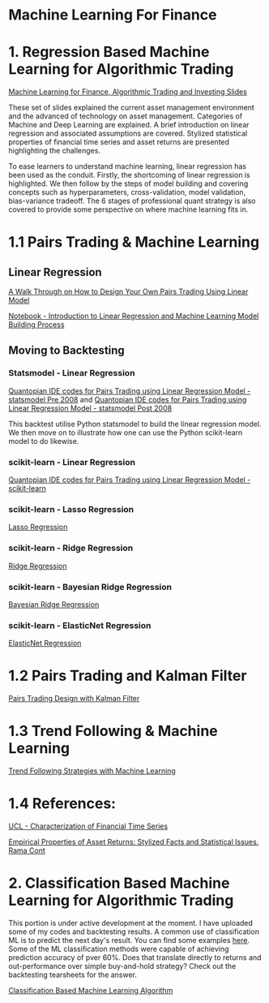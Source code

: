 # Machine Learning For Finance

# 1. Regression Based Machine Learning for Algorithmic Trading

[Machine Learning for Finance, Algorithmic Trading and Investing Slides](https://github.com/anthonyng2/Machine-Learning-For-Finance/blob/master/Regression%20Based%20Machine%20Learning%20for%20Algorithmic%20Trading/Machine%20Learning%20-%20Linear%20Regression%20for%20Algo%20Trading%20v2017-07-13.pdf)

These set of slides explained the current asset management environment and the advanced of technology on asset management. Categories of Machine and Deep Learning are explained. A brief introduction on linear regression and associated assumptions are covered. Stylized statistical properties of financial time series and asset returns are presented highlighting the challenges. 

To ease learners to understand machine learning, linear regression has been used as the conduit. Firstly, the shortcoming of linear regression is highlighted. We then follow by the steps of model building and covering concepts such as hyperparameters, cross-validation, model validation, bias-variance tradeoff. The 6 stages of professional quant strategy is also covered to provide some perspective on where machine learning fits in.



# 1.1 Pairs Trading & Machine Learning

## Linear Regression
[A Walk Through on How to Design Your Own Pairs Trading Using Linear Model](https://nbviewer.jupyter.org/github/anthonyng2/Machine-Learning-For-Finance/blob/master/Regression%20Based%20Machine%20Learning%20for%20Algorithmic%20Trading/Pairs_Trading_and_Linear_Regression.ipynb)

[Notebook - Introduction to Linear Regression and Machine Learning Model Building Process](https://nbviewer.jupyter.org/github/anthonyng2/Machine-Learning-For-Finance/blob/master/Regression%20Based%20Machine%20Learning%20for%20Algorithmic%20Trading/Linear%20Regression.ipynb)

## Moving to Backtesting

### Statsmodel - Linear Regression
[Quantopian IDE codes for Pairs Trading using Linear Regression Model - statsmodel Pre 2008](https://nbviewer.jupyter.org/github/anthonyng2/Machine-Learning-For-Finance/blob/master/Regression%20Based%20Machine%20Learning%20for%20Algorithmic%20Trading/Pairs%20Trading%20statsmodels%20Linear%20Pre%202008.py) and [Quantopian IDE codes for Pairs Trading using Linear Regression Model - statsmodel Post 2008](https://nbviewer.jupyter.org/github/anthonyng2/Machine-Learning-For-Finance/blob/master/Regression%20Based%20Machine%20Learning%20for%20Algorithmic%20Trading/Pairs%20Trading%20statsmodels%20Linear%20Post%202008.py)

This backtest utilise Python statsmodel to build the linear regression model. We then move on to illustrate how one can use the Python scikit-learn model to do likewise.

### scikit-learn - Linear Regression
[Quantopian IDE codes for Pairs Trading using Linear Regression Model - scikit-learn](https://nbviewer.jupyter.org/github/anthonyng2/Machine-Learning-For-Finance/blob/master/Regression%20Based%20Machine%20Learning%20for%20Algorithmic%20Trading/Pairs%20Trading%20scikit-learn%20Linear.py)

### scikit-learn - Lasso Regression
[Lasso Regression](https://nbviewer.jupyter.org/github/anthonyng2/Machine-Learning-For-Finance/blob/master/Regression%20Based%20Machine%20Learning%20for%20Algorithmic%20Trading/Pairs%20Trading%20-%20Lasso%20Regression.py)

### scikit-learn - Ridge Regression
[Ridge Regression](https://nbviewer.jupyter.org/github/anthonyng2/Machine-Learning-For-Finance/blob/master/Regression%20Based%20Machine%20Learning%20for%20Algorithmic%20Trading/Pairs%20Trading%20-%20Ridge%20Regression.py)

### scikit-learn - Bayesian Ridge Regression
[Bayesian Ridge Regression](https://nbviewer.jupyter.org/github/anthonyng2/Machine-Learning-For-Finance/blob/master/Regression%20Based%20Machine%20Learning%20for%20Algorithmic%20Trading/Pairs%20Trading%20-%20Bayesian%20Ridge%20Regression.py)

### scikit-learn - ElasticNet Regression
[ElasticNet Regression](https://nbviewer.jupyter.org/github/anthonyng2/Machine-Learning-For-Finance/blob/master/Regression%20Based%20Machine%20Learning%20for%20Algorithmic%20Trading/Pairs%20Trading%20-%20Elastic%20Net.py)



# 1.2 Pairs Trading and Kalman Filter
[Pairs Trading Design with Kalman Filter](https://nbviewer.jupyter.org/github/anthonyng2/Machine-Learning-For-Finance/blob/master/Regression%20Based%20Machine%20Learning%20for%20Algorithmic%20Trading/Pairs_Trading_with_Linear_Regression_and_Kalman_Filter.ipynb)



# 1.3 Trend Following & Machine Learning

[Trend Following Strategies with Machine Learning](https://nbviewer.jupyter.org/github/anthonyng2/Machine-Learning-For-Finance/blob/master/Regression%20Based%20Machine%20Learning%20for%20Algorithmic%20Trading/Trend_Following_Strategies_Penalized_Regression_Approach.ipynb)



# 1.4 References:
[UCL - Characterization of Financial Time Series](https://github.com/anthonyng2/Machine-Learning-For-Finance/blob/master/Regression%20Based%20Machine%20Learning%20for%20Algorithmic%20Trading/RN_11_01.pdf)

[Empirical Properties of Asset Returns: Stylized Facts and Statistical Issues. Rama Cont](https://github.com/anthonyng2/Machine-Learning-For-Finance/blob/master/Regression%20Based%20Machine%20Learning%20for%20Algorithmic%20Trading/empirical%20properties%20of%20asset%20returns.pdf)





# 2. Classification Based Machine Learning for Algorithmic Trading

This portion is under active development at the moment. I have uploaded some of my codes and backtesting results. A common use of classification ML is to predict the next day's result. You can find some examples [here](https://www.quantstart.com/articles/Forecasting-Financial-Time-Series-Part-1). Some of the ML classification methods were capable of achieving prediction accuracy of pver 60%. Does that translate directly to returns and out-performance over simple buy-and-hold strategy? Check out the backtesting tearsheets for the answer. 

[Classification Based Machine Learning Algorithm](https://nbviewer.jupyter.org/github/anthonyng2/Machine-Learning-For-Finance/blob/master/Classification%20Based%20Machine%20Learning%20for%20Algorithmic%20Trading/Classification%20Based%20Machine%20Learning%20Algorithm.ipynb)








